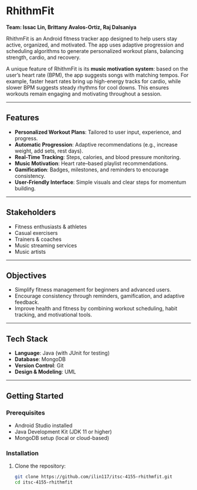 # RhithmFit

**Team: Issac Lin, Brittany Avalos-Ortiz, Raj Dalsaniya**

RhithmFit is an Android fitness tracker app designed to help users stay active, organized, and motivated. The app uses adaptive progression and scheduling algorithms to generate personalized workout plans, balancing strength, cardio, and recovery.  

A unique feature of RhithmFit is its **music motivation system**: based on the user’s heart rate (BPM), the app suggests songs with matching tempos. For example, faster heart rates bring up high-energy tracks for cardio, while slower BPM suggests steady rhythms for cool downs. This ensures workouts remain engaging and motivating throughout a session.  

---

## Features
- **Personalized Workout Plans**: Tailored to user input, experience, and progress.  
- **Automatic Progression**: Adaptive recommendations (e.g., increase weight, add sets, rest days).  
- **Real-Time Tracking**: Steps, calories, and blood pressure monitoring.  
- **Music Motivation**: Heart rate–based playlist recommendations.  
- **Gamification**: Badges, milestones, and reminders to encourage consistency.  
- **User-Friendly Interface**: Simple visuals and clear steps for momentum building.  

---

## Stakeholders
- Fitness enthusiasts & athletes  
- Casual exercisers  
- Trainers & coaches  
- Music streaming services  
- Music artists  

---

## Objectives
- Simplify fitness management for beginners and advanced users.  
- Encourage consistency through reminders, gamification, and adaptive feedback.  
- Improve health and fitness by combining workout scheduling, habit tracking, and motivational tools.  

---

## Tech Stack
- **Language**: Java (with JUnit for testing)  
- **Database**: MongoDB  
- **Version Control**: Git  
- **Design & Modeling**: UML  

---

## Getting Started
### Prerequisites
- Android Studio installed  
- Java Development Kit (JDK 11 or higher)  
- MongoDB setup (local or cloud-based)  

### Installation
1. Clone the repository:  
   ```bash
   git clone https://github.com/ilin117/itsc-4155-rhithmfit.git
   cd itsc-4155-rhithmfit
